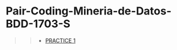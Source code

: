 # Pair-Coding-Mineria-de-Datos-BDD-1703-S

>> * [PRACTICE 1 ](https://github.com/pakito97/Pair-Coding-Mineria-de-Datos-BDD-1703-S/blob/Unit%231/Unit_1/Practices/Practice_1.R)
